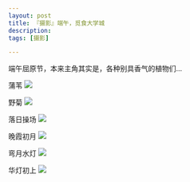 ```yaml
---
layout: post
title: 『摄影』端午，觅食大学城
description:  
tags: [摄影]

---
```


端午屈原节，本来主角其实是，各种别具香气的植物们...

蒲苇
<img src="http://b-egs-studio-images.oss-cn-shenzhen.aliyuncs.com/studiosite%2Fsheying-pic%2FIMG_20150620_174313%E8%92%B2%E8%8B%87.jpg">

野菊
<img src="http://b-egs-studio-images.oss-cn-shenzhen.aliyuncs.com/studiosite%2Fsheying-pic%2FIMG_20150620_191732%E9%87%8E%E8%8F%8A.jpg">

落日操场
<img src="http://b-egs-studio-images.oss-cn-shenzhen.aliyuncs.com/studiosite%2Fsheying-pic%2FIMG_20150620_192332%E8%90%BD%E6%97%A5%E6%93%8D%E5%9C%BA.jpg">

晚霞初月
<img src="http://b-egs-studio-images.oss-cn-shenzhen.aliyuncs.com/studiosite%2Fsheying-pic%2FIMG_20150620_193453%E6%99%9A%E9%9C%9E%E5%88%9D%E6%9C%88.jpg">

弯月水灯
<img src="http://b-egs-studio-images.oss-cn-shenzhen.aliyuncs.com/studiosite%2Fsheying-pic%2FIMG_20150620_193655%E5%BC%AF%E6%9C%88%E6%B0%B4%E7%81%AF.jpg">

华灯初上
<img src="http://b-egs-studio-images.oss-cn-shenzhen.aliyuncs.com/studiosite%2Fsheying-pic%2FIMG_20150620_194355%E9%BB%84%E9%87%91%E6%97%B6%E5%88%BB.jpg">